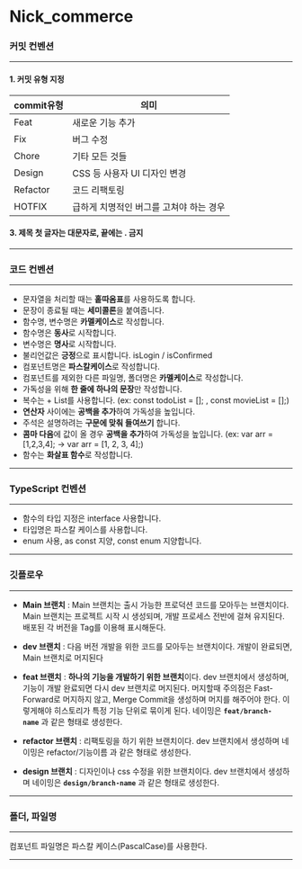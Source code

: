 # Nick_commerce

### 커밋 컨벤션

---

#### 1. 커밋 유형 지정

| **commit유형** | **의미**                                |
| -------------- | --------------------------------------- |
| Feat           | 새로운 기능 추가                        |
| Fix            | 버그 수정                               |
| Chore          | 기타 모든 것들                          |
| Design         | CSS 등 사용자 UI 디자인 변경            |
| Refactor       | 코드 리팩토링                           |
| HOTFIX         | 급하게 치명적인 버그를 고쳐야 하는 경우 |

#### 3. 제목 첫 글자는 대문자로, 끝에는 . 금지

---

### 코드 컨벤션

---

- 문자열을 처리할 때는 **홑따옴표**를 사용하도록 합니다.
- 문장이 종료될 때는 **세미콜론**을 붙여줍니다.
- 함수명, 변수명은 **카멜케이스**로 작성합니다.
- 함수명은 **동사**로 시작합니다.
- 변수명은 **명사**로 시작합니다.
- 불리언값은 **긍정**으로 표시합니다. isLogin / isConfirmed
- 컴포넌트명은 **파스칼케이스**로 작성합니다.
- 컴포넌트를 제외한 다른 파일명, 폴더명은 **카멜케이스**로 작성합니다.
- 가독성을 위해 **한 줄에 하나의 문장**만 작성합니다.
- 복수는 + List를 사용합니다. (ex: const todoList = []; , const movieList = [];)
- **연산자** 사이에는 **공백을 추가**하여 가독성을 높입니다.
- 주석은 설명하려는 **구문에 맞춰 들여쓰기** 합니다.
- **콤마 다음**에 값이 올 경우 **공백을 추가**하여 가독성을 높입니다. (ex: var arr = [1,2,3,4]; -> var arr = [1, 2, 3, 4];)
- 함수는 **화살표 함수**로 작성합니다.

---

### TypeScript 컨벤션

---

- 함수의 타입 지정은 interface 사용합니다.
- 타입명은 파스칼 케이스를 사용합니다.
- enum 사용, as const 지양, const enum 지양합니다.

---

### 깃플로우

---

- **Main 브랜치** : Main 브랜치는 출시 가능한 프로덕션 코드를 모아두는 브랜치이다. Main 브랜치는 프로젝트 시작 시 생성되며, 개발 프로세스 전반에 걸쳐 유지된다. 배포된 각 버전을 Tag를 이용해 표시해둔다.

- **dev 브랜치** : 다음 버전 개발을 위한 코드를 모아두는 브랜치이다. 개발이 완료되면, Main 브랜치로 머지된다
- **feat 브랜치** : **하나의 기능을 개발하기 위한 브랜치**이다. dev 브랜치에서 생성하며, 기능이 개발 완료되면 다시 dev 브랜치로 머지된다. 머지할때 주의점은 Fast-Forward로 머지하지 않고, Merge Commit을 생성하며 머지를 해주어야 한다. 이렇게해야 히스토리가 특정 기능 단위로 묶이게 된다.
  네이밍은 **`feat/branch-name`** 과 같은 형태로 생성한다.

- **refactor 브랜치** : 리팩토링을 하기 위한 브랜치이다. dev 브랜치에서 생성하며 네이밍은 refactor/기능이름 과 같은 형태로 생성한다.

- **design 브랜치** : 디자인이나 css 수정을 위한 브랜치이다. dev 브랜치에서 생성하며 네이밍은 **`design/branch-name`** 과 같은 형태로 생성한다.

---

### 폴더, 파일명

---

컴포넌트 파일명은 파스칼 케이스(PascalCase)를 사용한다.

---
